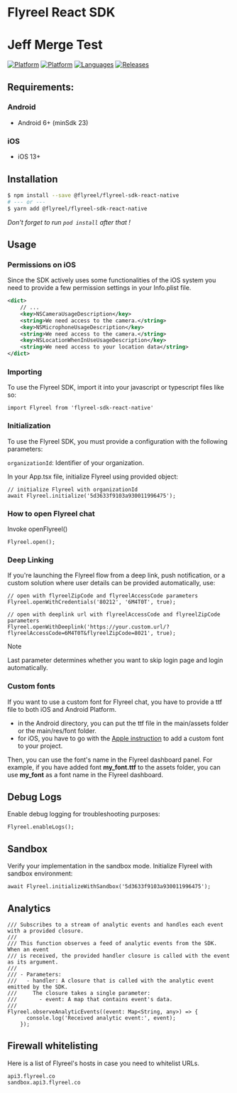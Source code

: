 # Flyreel React SDK

# Jeff Merge Test

[![Platform](https://img.shields.io/badge/platform-Android-orange.svg)](https://github.com/Flyreel/flyreel-sdk-android)
[![Platform](https://img.shields.io/badge/platform-iOS-orange.svg)](https://github.com/Flyreel/flyreel-sdk-ios)
[![Languages](https://img.shields.io/badge/language-TS-orange.svg)](https://github.com/Flyreel/flyreel-sdk-react-native)
[![Releases](https://img.shields.io/npm/v/@flyreel/flyreel-sdk-react-native?color=blue)](https://www.npmjs.com/package/@flyreel/flyreel-sdk-react-native)

## Requirements:

### Android

- Android 6+ (minSdk 23)

### iOS

- iOS 13+

## Installation

```bash
$ npm install --save @flyreel/flyreel-sdk-react-native
# --- or ---
$ yarn add @flyreel/flyreel-sdk-react-native
```

_Don't forget to run `pod install` after that !_

## Usage

### Permissions on iOS

Since the SDK actively uses some functionalities of the iOS system you need to provide a few
permission settings in your Info.plist file.

```xml
<dict>
    // ...
    <key>NSCameraUsageDescription</key>
    <string>We need access to the camera.</string>
    <key>NSMicrophoneUsageDescription</key>
    <string>We need access to the camera.</string>
    <key>NSLocationWhenInUseUsageDescription</key>
    <string>We need access to your location data</string>
</dict>
```

### Importing

To use the Flyreel SDK, import it into your javascript or typescript files like so: 

```TS
import Flyreel from 'flyreel-sdk-react-native'
```


### Initialization

To use the Flyreel SDK, you must provide a configuration with the following parameters:

`organizationId`: Identifier of your organization.

In your App.tsx file, initialize Flyreel using provided object:

```TS
// initialize Flyreel with organizationId
await Flyreel.initialize('5d3633f9103a930011996475');
```

### How to open Flyreel chat

Invoke openFlyreel()

```TS
Flyreel.open();
```

### Deep Linking

If you're launching the Flyreel flow from a deep link, push notification, or a custom solution where
user details can be provided automatically, use:

```TS
// open with flyreelZipCode and flyreelAccessCode parameters
Flyreel.openWithCredentials('80212', '6M4T0T', true);

// open with deeplink url with flyreelAccessCode and flyreelZipCode parameters
Flyreel.openWithDeeplink('https://your.custom.url/?flyreelAccessCode=6M4T0T&flyreelZipCode=8021', true);
```
> [!NOTE]
> Last parameter determines whether you want to skip login page and login automatically.

### Custom fonts

If you want to use a custom font for Flyreel chat, you have to provide a ttf file to both iOS and
Android Platform.

- in the Android directory, you can put the ttf file in the main/assets folder or the main/res/font
  folder.
- for iOS, you have to go with
  the [Apple instruction](https://developer.apple.com/documentation/uikit/text_display_and_fonts/adding_a_custom_font_to_your_app)
  to add a custom font to your project.

Then, you can use the font's name in the Flyreel dashboard panel. For example, if you have added
font **my_font.ttf** to the assets folder, you can use **my_font** as a font name in the Flyreel
dashboard.

## Debug Logs

Enable debug logging for troubleshooting purposes:

```TS
Flyreel.enableLogs();
```

## Sandbox

Verify your implementation in the sandbox mode. Initialize Flyreel with sandbox environment:

```TS
await Flyreel.initializeWithSandbox('5d3633f9103a930011996475');
```

## Analytics

```TS
/// Subscribes to a stream of analytic events and handles each event with a provided closure.
///
/// This function observes a feed of analytic events from the SDK. When an event
/// is received, the provided handler closure is called with the event as its argument.
///
/// - Parameters:
///   - handler: A closure that is called with the analytic event emitted by the SDK.
///     The closure takes a single parameter:
///       - event: A map that contains event's data.
///       
Flyreel.observeAnalyticEvents((event: Map<String, any>) => {
      console.log('Received analytic event:', event);
    });
```

## Firewall whitelisting

Here is a list of Flyreel's hosts in case you need to whitelist URLs.

```
api3.flyreel.co
sandbox.api3.flyreel.co
```